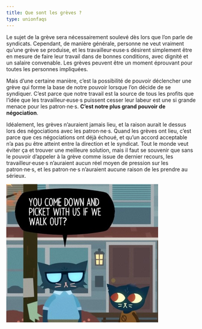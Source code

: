 ```yaml
---
title: Que sont les grèves ?
type: unionfaqs
---
```

Le sujet de la grève sera nécessairement soulevé dès lors que l’on parle de syndicats. Cependant, de manière générale, personne ne veut vraiment qu’une grève se produise, et les travailleur·euse·s désirent simplement être en mesure de faire leur travail dans de bonnes conditions, avec dignité et un salaire convenable. Les grèves peuvent être un moment éprouvant pour toutes les personnes impliquées.

Mais d’une certaine manière, c’est la possibilité de pouvoir déclencher une grève qui forme la base de notre pouvoir lorsque l’on décide de se syndiquer. C’est parce que notre travail est la source de tous les profits que l’idée que les travailleur·euse·s puissent cesser leur labeur est une si grande menace pour les patron·ne·s. **C’est notre plus grand pouvoir de négociation**.

Idéalement, les grèves n’auraient jamais lieu, et la raison aurait le dessus lors des négociations avec les patron·ne·s. Quand les grèves ont lieu, c’est parce que ces négociations ont déjà échoué, et qu’un accord acceptable n’a pas pu être atteint entre la direction et le syndicat. Tout le monde veut éviter ça et trouver une meilleure solution, mais il faut se souvenir que sans le pouvoir d’appeler à la grève comme issue de dernier recours, les travailleur·euse·s n’auraient aucun réel moyen de pression sur les patron·ne·s, et les patron·ne·s n’auraient aucune raison de les prendre au sérieux.

<div class="md-img">
<img
  src="/images/faqs/nitw_picket.png"
  alt="Screenshot de Night in the Woods: Tu descends faire le piquet de grève avec nous si on sort?"
/>
</div>
